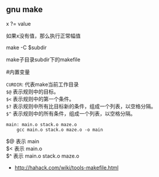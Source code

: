 gnu make
-----------

x ?= value

如果x没有值，那么执行正常幅值


make -C $subdir

make子目录subdir下的makefile

#内置变量

`CURDIR`: 代表make当前工作目录  
`$@` 	表示规则中的目标。  
`$<` 	表示规则中的第一个条件。  
`$?` 	表示规则中所有比目标新的条件，组成一个列表，以空格分隔。  
`$^` 	表示规则中的所有条件，组成一个列表，以空格分隔。  

    main: main.o stack.o maze.o
        gcc main.o stack.o maze.o -o main
    
$@ 表示 main  
$< 表示 main.o  
$^ 表示 main.o stack.o maze.o   

- http://hahack.com/wiki/tools-makefile.html
